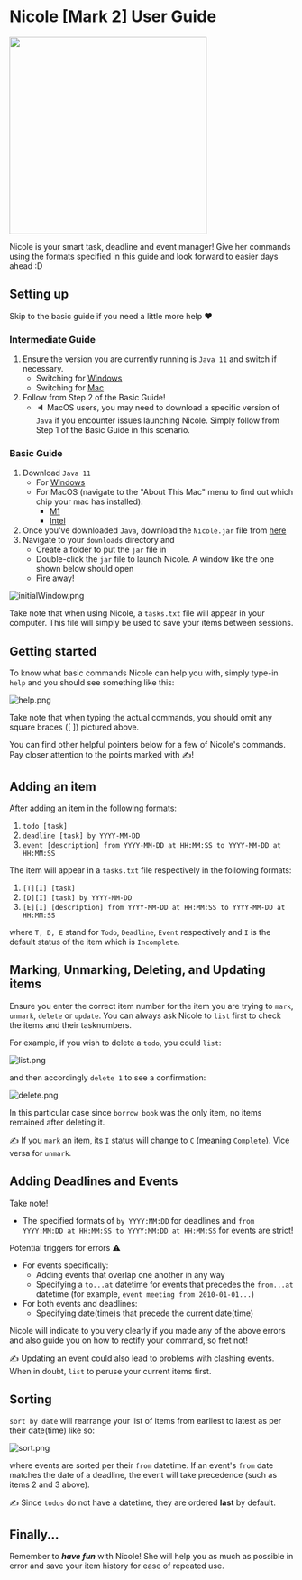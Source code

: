 # Nicole [Mark 2] User Guide

<img src="Ui.png" width="350">

Nicole is your smart task, deadline
and event manager! Give her commands using the formats
specified in this guide and 
look forward to easier days ahead :D

## Setting up

Skip to the basic guide if you need a little more help :hearts:

### Intermediate Guide
1. Ensure the version you are currently running is `Java 11` and switch if necessary.
   - Switching for [Windows](https://stackoverflow.com/questions/26993101/switching-between-different-jdk-versions-in-windows)
   - Switching for [Mac](https://stackoverflow.com/questions/21964709/how-to-set-or-change-the-default-java-jdk-version-on-macos)
2. Follow from Step 2 of the Basic Guide!
   - :speaker: MacOS users, you may need to download a specific version of `Java` if you encounter issues
     launching Nicole. Simply follow from Step 1 of the Basic Guide in this scenario.


### Basic Guide

1. Download `Java 11`
   - For [Windows](https://arc.net/l/quote/xrxbvatl)
   - For MacOS (navigate to the "About This Mac" menu to find out which chip your mac has installed): 
     - [M1](https://arc.net/l/quote/rqjezudg)
     - [Intel](https://arc.net/l/quote/luolepqe)
2. Once you've downloaded `Java`, download the `Nicole.jar` file from [here](https://github.com/yashpola/ip/releases/tag/Level-10)
3. Navigate to your `downloads` directory and
   - Create a folder to put the `jar` file in
   - Double-click the `jar` file to launch Nicole. A window like the one shown below should open
   - Fire away!

![initialWindow.png](initialWindowSS.png)

Take note that when using Nicole, a `tasks.txt` file will
appear in your computer. This file will simply 
be used to save your items between sessions.

## Getting started

To know what basic commands Nicole can help you with, 
simply type-in `help` and you should see 
something like this:

![help.png](helpSS.png)

Take note that when typing the actual commands, 
you should omit any square braces ([ ]) pictured above. 

You can find other helpful pointers below for a few of Nicole's commands.
Pay closer attention to the points marked with :writing_hand:!

## Adding an item

After adding an item in the following formats: 
1. `todo [task]`
2. `deadline [task] by YYYY-MM-DD`
3. `event [description] from YYYY-MM-DD at HH:MM:SS to YYYY-MM-DD at HH:MM:SS`

The item will appear in a `tasks.txt` file respectively in the following
formats: 
1. `[T][I] [task]`
2. `[D][I] [task] by YYYY-MM-DD`
3. `[E][I] [description] from YYYY-MM-DD at HH:MM:SS to YYYY-MM-DD at HH:MM:SS`

where `T, D, E` stand for `Todo`, `Deadline`, `Event` respectively
and `I` is the default status of the item
which is `Incomplete`.

## Marking, Unmarking, Deleting, and Updating items

Ensure you enter the correct item number for the item 
you are trying to `mark`, `unmark`, `delete` or `update`.
You can always ask Nicole to `list` 
first to check the items and their 
tasknumbers.

For example, if you wish to delete a `todo`, you
could `list`:

![list.png](listSS.png)

and then accordingly `delete 1` to see a confirmation:

![delete.png](deleteSS.png)

In this particular case since `borrow book` was the only
item, no items remained after deleting it.

:writing_hand: If you `mark` an item, its `I` status will change to `C` (meaning `Complete`). Vice versa for `unmark`.

## Adding Deadlines and Events

Take note!
- The specified formats of `by YYYY:MM:DD` for deadlines 
and `from YYYY:MM:DD at HH:MM:SS to YYYY:MM:DD at HH:MM:SS`
for events are strict! 

Potential triggers for errors :warning:
- For events specifically:
  - Adding events that overlap one another in any way
  - Specifying a `to...at` datetime for events that precedes the
    `from...at` datetime (for example, `event meeting from 2010-01-01...`)
- For both events and deadlines: 
  - Specifying date(time)s that precede the current date(time)

Nicole will indicate to you very clearly if you made 
any of the above errors and also guide you 
on how to rectify your command, so fret not!

:writing_hand: Updating an event could also lead to 
problems with clashing events. When in doubt, `list` to 
peruse your current items first.

## Sorting

`sort by date` will rearrange your list
of items from earliest to latest as per their date(time) like so:

![sort.png](sortByDateSS.png)

where events are sorted per their  `from` datetime. If an event's 
`from` date matches the date of a deadline, the event will
take precedence (such as items 2 and 3 above).

:writing_hand: Since `todos` do not have a datetime, they are ordered
**last** by default.

## Finally...
Remember to ***have fun*** with Nicole!
She will help you as much as possible in error and save your
item history for ease of repeated use. 